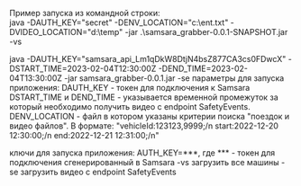 Пример запуска из командной строки:  
java -DAUTH_KEY="secret" -DENV_LOCATION="c:\ent.txt"  -DVIDEO_LOCATION="d:\temp" -jar .\samsara_grabber-0.0.1-SNAPSHOT.jar -vs

java -DAUTH_KEY="samsara_api_Lm1qDkW8DtjN4bsZ877CA3cs0FDwcX" -DSTART_TIME=2023-02-04T12:30:00Z -DEND_TIME=2023-02-04T13:30:00Z -jar samsara_grabber-0.0.1.jar -se
параметры для запуска приложения:
DAUTH_KEY - токен для подключения к Samsara
DSTART_TIME и DEND_TIME - указывается временной промежуток за который необходимо получить видео  с endpoint SafetyEvents.
DENV_LOCATION - файл в котором указаны критерии поиска "поездок и видео файлов". 
В формате:
"vehicleId:123123,9999;/n
start:2022-12-20 12:30:00;/n
end:2022-12-21 12:31:00;/n"

ключи для запуска приложения:
AUTH_KEY=***, где *** - токен для подключения сгенерированный в Samsara
-vs загрузить все машины
-se загрузить видео с endpoint SafetyEvents

[//]: # (-tr для поездок: -vehicleId=*** -startTrip="2022-12-20 12:20:30" -end="2022-12-21 12:20:30" )

[//]: # (-vo для видео)
